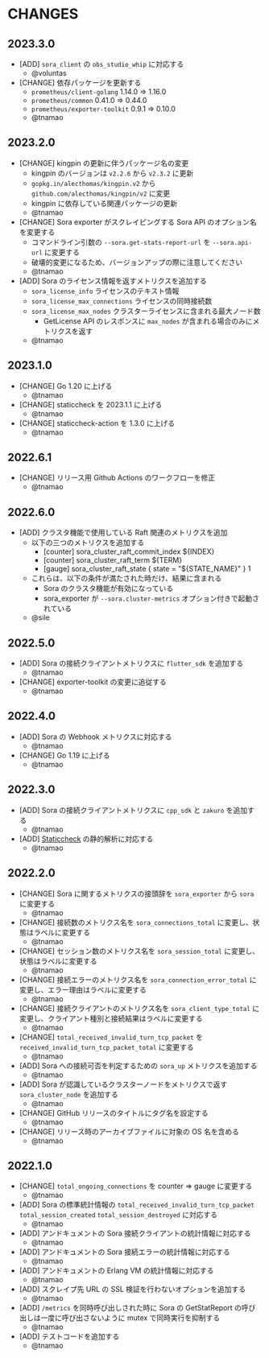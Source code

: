 # CHANGES

## 2023.3.0

- [ADD] `sora_client` の `obs_studio_whip` に対応する
  - @voluntas
- [CHANGE] 依存パッケージを更新する
  - `prometheus/client-golang` 1.14.0 => 1.16.0
  - `prometheus/common` 0.41.0 => 0.44.0
  - `prometheus/exporter-toolkit` 0.9.1 => 0.10.0
  - @tnamao

## 2023.2.0

- [CHANGE] kingpin の更新に伴うパッケージ名の変更
  - kingpin のバージョンは `v2.2.6` から `v2.3.2` に更新
  - `gopkg.in/alecthomas/kingpin.v2` から `github.com/alecthomas/kingpin/v2` に変更
  - kingpin に依存している関連パッケージの更新
  - @tnamao
- [CHANGE] Sora exporter がスクレイピングする Sora API のオプション名を変更する
  - コマンドライン引数の `--sora.get-stats-report-url` を `--sora.api-url` に変更する
  - 破壊的変更になるため、バージョンアップの際に注意してください
  - @tnamao
- [ADD] Sora のライセンス情報を返すメトリクスを追加する
  - `sora_license_info` ライセンスのテキスト情報
  - `sora_license_max_connections` ライセンスの同時接続数
  - `sora_license_max_nodes` クラスターライセンスに含まれる最大ノード数
    - GetLicense API のレスポンスに `max_nodes` が含まれる場合のみにメトリクスを返す
  - @tnamao

## 2023.1.0

- [CHANGE] Go 1.20 に上げる
  - @tnamao
- [CHANGE] staticcheck を 2023.1.1 に上げる
  - @tnamao
- [CHANGE] staticcheck-action を 1.3.0 に上げる
  - @tnamao

## 2022.6.1

- [CHANGE] リリース用 Github Actions のワークフローを修正
  - @tnamao

## 2022.6.0

- [ADD] クラスタ機能で使用している Raft 関連のメトリクスを追加
  - 以下の三つのメトリクスを追加する
    - [counter] sora_cluster_raft_commit_index ${INDEX}
    - [counter] sora_cluster_raft_term ${TERM}
    - [gauge] sora_cluster_raft_state { state = "${STATE_NAME}" } 1
  - これらは、以下の条件が満たされた時だけ、結果に含まれる
    - Sora のクラスタ機能が有効になっている
    - sora_exporter が `--sora.cluster-metrics` オプション付きで起動されている
  - @sile

## 2022.5.0

- [ADD] Sora の接続クライアントメトリクスに `flutter_sdk` を追加する
  - @tnamao
- [CHANGE] exporter-toolkit の変更に追従する
  - @tnamao

## 2022.4.0

- [ADD] Sora の Webhook メトリクスに対応する
  - @tnamao
- [CHANGE] Go 1.19 に上げる
  - @tnamao

## 2022.3.0

- [ADD] Sora の接続クライアントメトリクスに `cpp_sdk` と `zakuro` を追加する
  - @tnamao
- [ADD] [Staticcheck](https://staticcheck.io/) の静的解析に対応する
  - @tnamao

## 2022.2.0

- [CHANGE] Sora に関するメトリクスの接頭辞を `sora_exporter` から `sora` に変更する
  - @tnamao
- [CHANGE] 接続数のメトリクス名を `sora_connections_total` に変更し、状態はラベルに変更する
  - @tnamao
- [CHANGE] セッション数のメトリクス名を `sora_session_total` に変更し、状態はラベルに変更する
  - @tnamao
- [CHANGE] 接続エラーのメトリクス名を `sora_connection_error_total` に変更し、エラー理由はラベルに変更する
  - @tnamao
- [CHANGE] 接続クライアントのメトリクス名を `sora_client_type_total` に変更し、クライアント種別と接続結果はラベルに変更する
  - @tnamao
- [CHANGE] `total_received_invalid_turn_tcp_packet` を `received_invalid_turn_tcp_packet_total` に変更する
  - @tnamao
- [ADD] Sora への接続可否を判定するための `sora_up` メトリクスを追加する
  - @tnamao
- [ADD] Sora が認識しているクラスターノードをメトリクスで返す `sora_cluster_node` を追加する
  - @tnamao
- [CHANGE] GitHub リリースのタイトルにタグ名を設定する
  - @tnamao
- [CHANGE] リリース時のアーカイブファイルに対象の OS 名を含める
  - @tnamao

## 2022.1.0

- [CHANGE] `total_ongoing_connections` を counter => gauge に変更する
  - @tnamao
- [ADD] Sora の標準統計情報の `total_received_invalid_turn_tcp_packet` `total_session_created` `total_session_destroyed` に対応する
  - @tnamao
- [ADD] アンドキュメントの Sora 接続クライアントの統計情報に対応する
  - @tnamao
- [ADD] アンドキュメントの Sora 接続エラーの統計情報に対応する
  - @tnamao
- [ADD] アンドキュメントの Erlang VM の統計情報に対応する
  - @tnamao
- [ADD] スクレイプ先 URL の SSL 検証を行わないオプションを追加する
  - @tnamao
- [ADD] `/metrics` を同時呼び出しされた時に Sora の GetStatReport の呼び出しは一度に呼び出さないように mutex で同時実行を抑制する
  - @tnamao
- [ADD] テストコードを追加する
  - @tnamao

